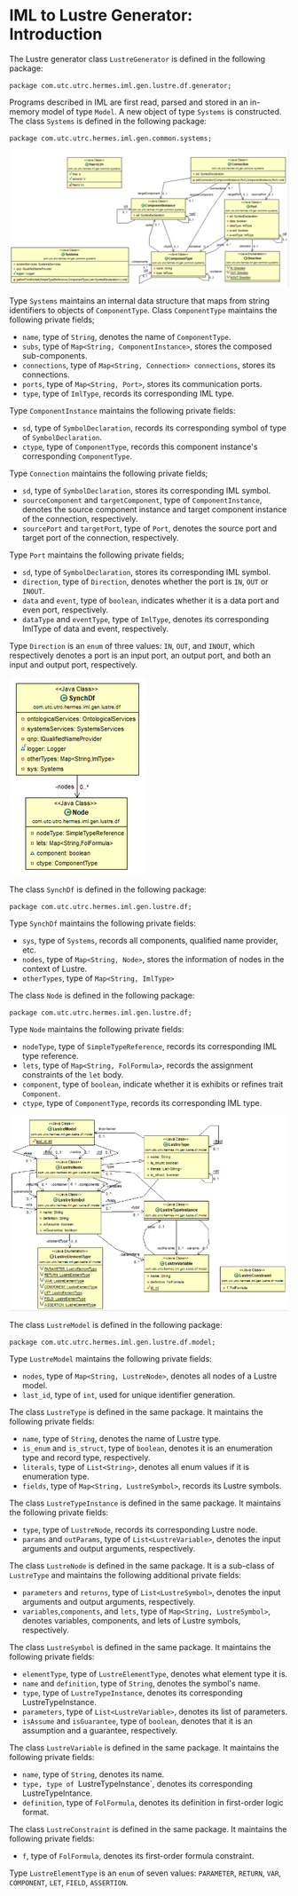# IML to Lustre Generator: Introduction

The Lustre generator class `LustreGenerator` is defined in the following package:
 
    package com.utc.utrc.hermes.iml.gen.lustre.df.generator;

Programs described in IML are first read, parsed and stored in an in-memory model of type `Model`. 
A new object of type `Systems` is constructed. The class `Systems` is defined in the following package:

    package com.utc.utrc.hermes.iml.gen.common.systems;

![example sub-components](../fig/genCommonSystemsDS.png)

Type `Systems` maintains an internal data structure that maps from string identifiers to objects of `ComponentType`. 
Class `ComponentType` maintains the following private fields;  
- `name`, type of `String`, denotes the name of `ComponentType`.
- `subs`, type of `Map<String, ComponentInstance>`, stores the composed sub-components.
- `connections`, type of `Map<String, Connection> connections`, stores its connections. 
- `ports`, type of `Map<String, Port>`, stores its communication ports. 
- `type`, type of `ImlType`, records its corresponding IML type. 

Type `ComponentInstance` maintains the following private fields:
- `sd`, type of `SymbolDeclaration`, records its corresponding symbol of type of `SymbolDeclaration`. 
- `ctype`, type of `ComponentType`, records this component instance's corresponding `ComponentType`. 

Type `Connection` maintains the following private fields;  
- `sd`, type of `SymbolDeclaration`, stores its corresponding IML symbol. 
- `sourceComponent` and `targetComponent`, type of `ComponentInstance`, denotes the source component instance and target component instance of the connection, respectively. 
- `sourcePort` and `targetPort`, type of `Port`, denotes the source port and target port of the connection, respectively.

Type `Port` maintains the following private fields;  
- `sd`, type of `SymbolDeclaration`, stores its corresponding IML symbol. 
- `direction`, type of `Direction`, denotes whether the port is `IN`, `OUT` or `INOUT`. 
- `data` and `event`, type of `boolean`, indicates whether it is a data port and even port, respectively. 
- `dataType` and `eventType`, type of `ImlType`, denotes its corresponding ImlType of data and event, respectively. 


Type `Direction` is an `enum` of three values: `IN`, `OUT`, and `INOUT`, which respectively denotes a port is an input port, an output port, and both an input and output port, respectively. 


![example sub-components](../fig/dfDS.png)

The class `SynchDf` is defined in the following package:

    package com.utc.utrc.hermes.iml.gen.lustre.df;

Type `SynchDf` maintains the following private fields:
- `sys`, type of `Systems`, records all components, qualified name provider, etc. 
- `nodes`, type of `Map<String, Node>`, stores the information of nodes in the context of Lustre. 
- `otherTypes`, type of `Map<String, ImlType>`

The class `Node` is defined in the following package:

    package com.utc.utrc.hermes.iml.gen.lustre.df;

Type `Node` maintains the following private fields:
- `nodeType`, type of `SimpleTypeReference`, records its corresponding IML type reference. 
- `lets`, type of `Map<String, FolFormula>`, records the assignment constraints of the `let` body. 
- `component`, type of `boolean`, indicate whether it is exhibits or refines trait `Component`. 
- `ctype`, type of `ComponentType`, records its corresponding IML type. 


![example sub-components](../fig/lustreModelDS.png)

The class `LustreModel` is defined in the following package:

    package com.utc.utrc.hermes.iml.gen.lustre.df.model;

Type `LustreModel` maintains the following private fields:
- `nodes`, type of `Map<String, LustreNode>`, denotes all nodes of a Lustre model. 
- `last_id`, type of `int`, used for unique identifier generation. 

The class `LustreType` is defined in the same package. It maintains the following private fields:
- `name`, type of `String`, denotes the name of Lustre type.
- `is_enum` and `is_struct`, type of `boolean`, denotes it is an enumeration type and record type, respectively.  
- `literals`, type of `List<String>`, denotes all enum values if it is enumeration type. 
- `fields`, type of `Map<String, LustreSymbol>`, records its Lustre symbols. 

The class `LustreTypeInstance` is defined in the same package. It maintains the following private fields:
- `type`, type of `LustreNode`, records its corresponding Lustre node. 
- `params` and `outParams`, type of `List<LustreVariable>`, denotes the input arguments and output arguments, respectively. 

The class `LustreNode` is defined in the same package. It is a sub-class of `LustreType` and maintains the following additional private fields:
- `parameters` and `returns`, type of `List<LustreSymbol>`, denotes the input arguments and output arguments, respectively. 
- `variables`,`components`, and `lets`, type of `Map<String, LustreSymbol>`, denotes variables, components, and lets of Lustre symbols, respectively. 

The class `LustreSymbol` is defined in the same package. It maintains the following private fields:
- `elementType`, type of `LustreElementType`, denotes what element type it is. 
- `name` and `definition`, type of `String`, denotes the symbol's name. 
- `type`, type of `LustreTypeInstance`, denotes its corresponding LustreTypeInstance. 
- `parameters`, type of `List<LustreVariable>`, denotes its list of parameters. 
- `isAssume` and `isGuarantee`, type of `boolean`, denotes that it is an assumption and a guarantee, respectively. 

The class `LustreVariable` is defined in the same package. It maintains the following private fields:
- `name`, type of `String`, denotes its name. 
- `type, type of `LustreTypeInstance`, denotes its corresponding LustreTypeIntance. 
- `definition`, type of `FolFormula`, denotes its definition in first-order logic format. 

The class `LustreConstraint` is defined in the same package. It maintains the following private fields:
- `f`, type of `FolFormula`, denotes its first-order formula constraint. 

Type `LustreElementType` is an `enum` of seven values: `PARAMETER`, `RETURN`, `VAR`, `COMPONENT`, `LET`, `FIELD`, `ASSERTION`.
